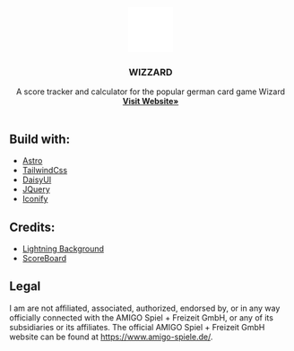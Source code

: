<br />
<div align="center">
  <a href="https://paulprojects.github.io/wizard/">
    <img src="public/witch.svg" alt="Logo" width="80" height="80">
  </a>

  <h3 align="center">WIZZARD</h3>

  <p align="center">
    A score tracker and calculator for the popular german card game Wizard
    <br />
    <a href="https://wizard.paulbertram.de"><strong>Visit Website»</strong></a>
    <br />
    <br />
  </p>
</div>


## Build with:
<ul>
          <li>
            <a class="underline" href="https://astro.build/">Astro</a>
          </li>
          <li>
            <a class="underline" href="https://tailwindcss.com">TailwindCss</a>
          </li>
          <li>
            <a class="underline" href="https://daisyui.com">DaisyUI</a>
          </li>
          <li>
            <a class="underline" href="https://jquery.com/">JQuery</a>
          </li>
          <li>
            <a class="underline" href="https://iconify.design/">Iconify</a>
          </li>
        </ul>
        
## Credits:
<ul>
          <li>
            <a class="underline" href="https://codepen.io/jackrugile/pen/kQwPRO">Lightning Background</a>
          </li>
          <li>
            <a class="underline" href="https://codepen.io/jmolund/pen/jBqyqK">ScoreBoard</a>
          </li>
          
</ul>

## Legal

I am are not affiliated, associated, authorized, endorsed by, or in any way officially connected with the AMIGO Spiel + Freizeit GmbH, or any of its subsidiaries or its affiliates. The official AMIGO Spiel + Freizeit GmbH website can be found at https://www.amigo-spiele.de/.
